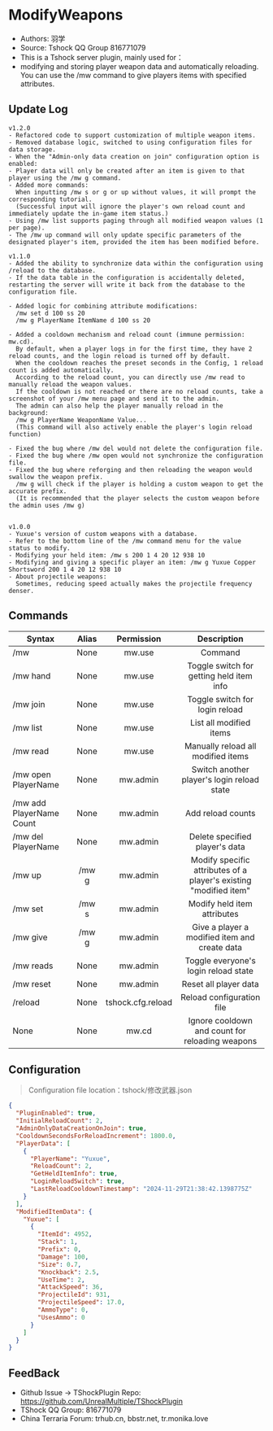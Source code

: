 # ModifyWeapons

- Authors: 羽学
- Source: Tshock QQ Group 816771079
- This is a Tshock server plugin, mainly used for：
- modifying and storing player weapon data and automatically reloading. You can use the /mw command to give players items with specified attributes.

## Update Log

```
v1.2.0
- Refactored code to support customization of multiple weapon items.
- Removed database logic, switched to using configuration files for data storage.
- When the "Admin-only data creation on join" configuration option is enabled:
- Player data will only be created after an item is given to that player using the /mw g command.
- Added more commands:
  When inputting /mw s or g or up without values, it will prompt the corresponding tutorial.
  (Successful input will ignore the player's own reload count and immediately update the in-game item status.)
- Using /mw list supports paging through all modified weapon values (1 per page).
- The /mw up command will only update specific parameters of the designated player's item, provided the item has been modified before.

v1.1.0
- Added the ability to synchronize data within the configuration using /reload to the database.
- If the data table in the configuration is accidentally deleted, restarting the server will write it back from the database to the configuration file.

- Added logic for combining attribute modifications:
  /mw set d 100 ss 20
  /mw g PlayerName ItemName d 100 ss 20

- Added a cooldown mechanism and reload count (immune permission: mw.cd).
  By default, when a player logs in for the first time, they have 2 reload counts, and the login reload is turned off by default.
  When the cooldown reaches the preset seconds in the Config, 1 reload count is added automatically.
  According to the reload count, you can directly use /mw read to manually reload the weapon values.
  If the cooldown is not reached or there are no reload counts, take a screenshot of your /mw menu page and send it to the admin.
  The admin can also help the player manually reload in the background:
  /mw g PlayerName WeaponName Value...
  (This command will also actively enable the player's login reload function)

- Fixed the bug where /mw del would not delete the configuration file.
- Fixed the bug where /mw open would not synchronize the configuration file.
- Fixed the bug where reforging and then reloading the weapon would swallow the weapon prefix.
  /mw g will check if the player is holding a custom weapon to get the accurate prefix.
  (It is recommended that the player selects the custom weapon before the admin uses /mw g)


v1.0.0
- Yuxue's version of custom weapons with a database.
- Refer to the bottom line of the /mw command menu for the value status to modify.
- Modifying your held item: /mw s 200 1 4 20 12 938 10
- Modifying and giving a specific player an item: /mw g Yuxue Copper Shortsword 200 1 4 20 12 938 10
- About projectile weapons:
  Sometimes, reducing speed actually makes the projectile frequency denser.
```

## Commands

| Syntax                             | Alias  |       Permission       |                   Description                   |
| -------------------------------- | :---: | :--------------: | :--------------------------------------: |
| /mw  | None |   mw.use    |    Command    |
| /mw hand | None |   mw.use    |    Toggle switch for getting held item info    |
| /mw join | None |   mw.use    |    Toggle switch for login reload    |
| /mw list | None |   mw.use    |    List all modified items    |
| /mw read | None |   mw.use    |    Manually reload all modified items    |
| /mw open PlayerName | None |   mw.admin    |    Switch another player's login reload state    |
| /mw add PlayerName Count | None |   mw.admin    |    Add reload counts    |
| /mw del PlayerName | None |   mw.admin    |    Delete specified player's data    |
| /mw up | /mw g |   mw.admin    |    Modify specific attributes of a player's existing "modified item"    |
| /mw set | /mw s |   mw.admin    |    Modify held item attributes    |
| /mw give | /mw g |   mw.admin    |    Give a player a modified item and create data    |
| /mw reads | None |   mw.admin    |    Toggle everyone's login reload state    |
| /mw reset | None |   mw.admin    |    Reset all player data    |
| /reload  | None |   tshock.cfg.reload    |    Reload configuration file    |
| None  | None |   mw.cd    |    Ignore cooldown and count for reloading weapons    |

## Configuration
> Configuration file location：tshock/修改武器.json
```json
{
  "PluginEnabled": true,
  "InitialReloadCount": 2,
  "AdminOnlyDataCreationOnJoin": true,
  "CooldownSecondsForReloadIncrement": 1800.0,
  "PlayerData": [
    {
      "PlayerName": "Yuxue",
      "ReloadCount": 2,
      "GetHeldItemInfo": true,
      "LoginReloadSwitch": true,
      "LastReloadCooldownTimestamp": "2024-11-29T21:38:42.1398775Z"
    }
  ],
  "ModifiedItemData": {
    "Yuxue": [
      {
        "ItemId": 4952,
        "Stack": 1,
        "Prefix": 0,
        "Damage": 100,
        "Size": 0.7,
        "Knockback": 2.5,
        "UseTime": 2,
        "AttackSpeed": 36,
        "ProjectileId": 931,
        "ProjectileSpeed": 17.0,
        "AmmoType": 0,
        "UsesAmmo": 0
      }
    ]
  }
}
```
## FeedBack
- Github Issue -> TShockPlugin Repo: https://github.com/UnrealMultiple/TShockPlugin
- TShock QQ Group: 816771079
- China Terraria Forum: trhub.cn, bbstr.net, tr.monika.love